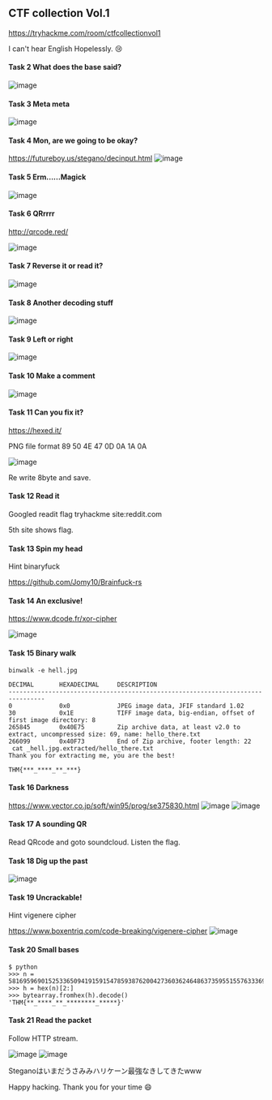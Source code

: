 ## CTF collection Vol.1
https://tryhackme.com/room/ctfcollectionvol1

I can't hear English Hopelessly. 😢

#### Task 2  What does the base said?
![image](https://user-images.githubusercontent.com/6504854/179406125-97b829ae-eb2c-443e-bacf-13bf80b4db24.png)

#### Task 3  Meta meta
![image](https://user-images.githubusercontent.com/6504854/179406191-f53b8893-23d6-4331-bcf3-379c9111fa66.png)

#### Task 4  Mon, are we going to be okay?
https://futureboy.us/stegano/decinput.html
![image](https://user-images.githubusercontent.com/6504854/179406734-370c0e19-ea28-412e-bc40-62067e222137.png)

#### Task 5  Erm......Magick
![image](https://user-images.githubusercontent.com/6504854/179407433-813c65b8-e7fb-4357-a09d-939e1f0a0caa.png)

#### Task 6  QRrrrr
http://qrcode.red/

![image](https://user-images.githubusercontent.com/6504854/179408054-cada9dd9-ae76-4b0d-b435-748ea6d0d360.png)

#### Task 7  Reverse it or read it?
![image](https://user-images.githubusercontent.com/6504854/179408976-4f8a5a00-ec28-4209-a49c-04cc53d495a4.png)

#### Task 8  Another decoding stuff
![image](https://user-images.githubusercontent.com/6504854/179409525-ba05df9f-fcd7-466e-b6de-1d3d1f2f5b9b.png)

#### Task 9  Left or right
![image](https://user-images.githubusercontent.com/6504854/179409972-611c0cfc-85a1-4691-b986-aa5d5e45cf36.png)

#### Task 10  Make a comment
![image](https://user-images.githubusercontent.com/6504854/179410902-fda715fb-b712-480f-a5b1-79d859a3ad75.png)

#### Task 11  Can you fix it?
https://hexed.it/

PNG file format 89 50 4E 47 0D 0A 1A 0A

![image](https://user-images.githubusercontent.com/6504854/179411057-c933bb08-56e2-4da5-8f90-a08a24fd5817.png)

Re write 8byte and save.

#### Task 12  Read it
Googled readit flag tryhackme site:reddit.com

5th site shows flag.

#### Task 13  Spin my head
Hint binaryfuck

https://github.com/Jomy10/Brainfuck-rs

#### Task 14  An exclusive!
https://www.dcode.fr/xor-cipher

![image](https://user-images.githubusercontent.com/6504854/179411324-dfd2608a-4b3b-47dd-867f-037d58a622ff.png)

#### Task 15  Binary walk
```
binwalk -e hell.jpg 

DECIMAL       HEXADECIMAL     DESCRIPTION
--------------------------------------------------------------------------------
0             0x0             JPEG image data, JFIF standard 1.02
30            0x1E            TIFF image data, big-endian, offset of first image directory: 8
265845        0x40E75         Zip archive data, at least v2.0 to extract, uncompressed size: 69, name: hello_there.txt
266099        0x40F73         End of Zip archive, footer length: 22
 cat _hell.jpg.extracted/hello_there.txt 
Thank you for extracting me, you are the best!

THM{***_****_**_***}
```

#### Task 16  Darkness
https://www.vector.co.jp/soft/win95/prog/se375830.html
![image](https://user-images.githubusercontent.com/6504854/179411548-a1a62c14-e730-4530-99f9-9021cf9d997e.png)
![image](https://user-images.githubusercontent.com/6504854/179411731-7a0c6986-2dba-4599-b3e2-a6093276232c.png)

#### Task 17  A sounding QR
Read QRcode and goto soundcloud. Listen the flag.

#### Task 18  Dig up the past
![image](https://user-images.githubusercontent.com/6504854/179413900-a462ae4e-879c-4a71-b6ab-6dbad05130ef.png)

#### Task 19  Uncrackable!
Hint vigenere cipher

https://www.boxentriq.com/code-breaking/vigenere-cipher
![image](https://user-images.githubusercontent.com/6504854/179414421-7f2cfab0-a2b2-4c68-a601-09f406929d34.png)

#### Task 20  Small bases
```
$ python
>>> n = 581695969015253365094191591547859387620042736036246486373595515576333693
>>> h = hex(n)[2:]
>>> bytearray.fromhex(h).decode()
'THM{**_****_**_********_*****}'
```

#### Task 21  Read the packet
Follow HTTP stream.

![image](https://user-images.githubusercontent.com/6504854/179415716-84ec4be1-e767-49b5-b3e5-2b8aaf87f206.png)
![image](https://user-images.githubusercontent.com/6504854/179415963-a3444827-fe9b-43ed-b8fc-cccf2c2fc61c.png)

Steganoはいまだうさみみハリケーン最強なきしてきたwww

Happy hacking. Thank you for your time 😄 
